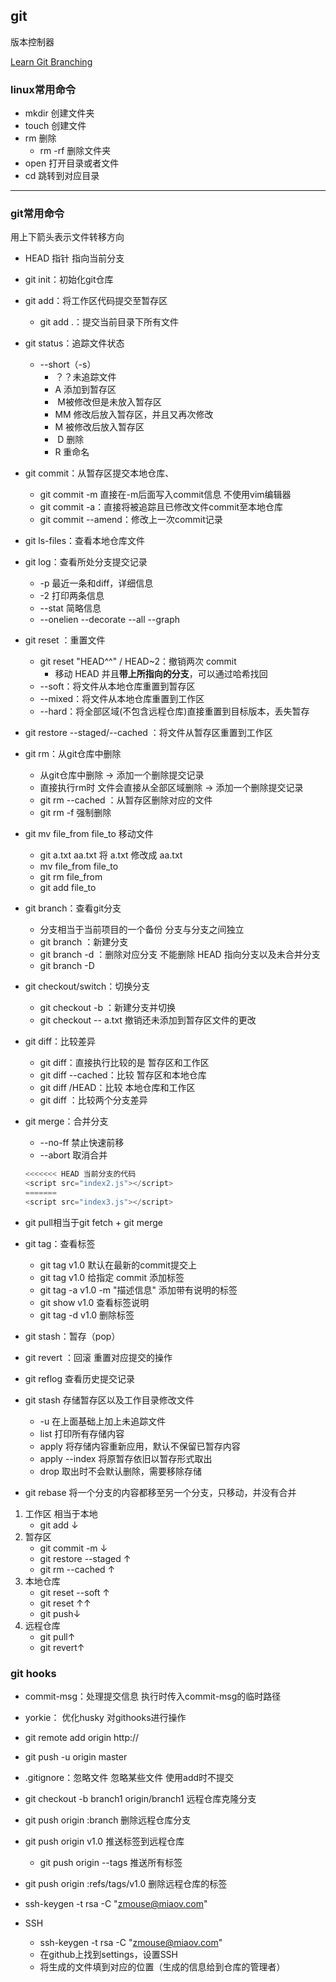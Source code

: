 ## git

版本控制器

[Learn Git Branching](https://learngitbranching.js.org/?locale=zh_CN)

### linux常用命令

- mkdir 创建文件夹
- touch 创建文件
- rm 删除
    - rm -rf 删除文件夹
- open 打开目录或者文件
- cd 跳转到对应目录

------

### git常用命令

用上下箭头表示文件转移方向

- HEAD 指针 指向当前分支

- git init：初始化git仓库

- git add：将工作区代码提交至暂存区

    - git add .：提交当前目录下所有文件

- git status：追踪文件状态

    - --short（-s）
        - ？？未追踪文件
        - A 添加到暂存区
        - ​    M被修改但是未放入暂存区
        - MM 修改后放入暂存区，并且又再次修改
        - M    被修改后放入暂存区
        - ​    D 删除
        - R    重命名

- git commit：从暂存区提交本地仓库、

    - git commit -m <commit msg>直接在-m后面写入commit信息 不使用vim编辑器
    - git commit -a：直接将被追踪且已修改文件commit至本地仓库
    - git commit --amend：修改上一次commit记录

- git ls-files：查看本地仓库文件

- git log：查看所处分支提交记录

    - -p 最近一条和diff，详细信息
    - -2 打印两条信息
    - --stat 简略信息
    - --onelien --decorate --all --graph

- git reset <commit id>：重置文件

    - git reset "HEAD^^" / HEAD~2：撤销两次 commit
        - 移动 HEAD 并且**带上所指向的分支**，可以通过哈希找回
    - --soft：将文件从本地仓库重置到暂存区
    - --mixed：将文件从本地仓库重置到工作区
    - --hard：将全部区域(不包含远程仓库)直接重置到目标版本，丢失暂存

- git restore --staged/--cached <file>：将文件从暂存区重置到工作区

- git rm：从git仓库中删除

    - 从git仓库中删除 -> 添加一个删除提交记录
    - 直接执行rm时 文件会直接从全部区域删除  -> 添加一个删除提交记录
    - git rm --cached <file>：从暂存区删除对应的文件
    - git rm -f  <file> 强制删除

- git mv file_from file_to 移动文件

    - git a.txt aa.txt 将 a.txt 修改成 aa.txt
    - mv file_from file_to
    - git rm file_from
    - git add file_to

- git branch：查看git分支

    - 分支相当于当前项目的一个备份 分支与分支之间独立
    - git branch <branch name>：新建分支
    - git branch -d <branch name>：删除对应分支 不能删除 HEAD 指向分支以及未合并分支
    - git branch -D <branch name>

- git checkout/switch：切换分支

    - git checkout -b <branch name>：新建分支并切换
    - git checkout -- a.txt 撤销还未添加到暂存区文件的更改

- git diff：比较差异

    - git diff：直接执行比较的是 暂存区和工作区
    - git diff --cached：比较 暂存区和本地仓库
    - git diff <branch name>/HEAD：比较 本地仓库和工作区
    - git diff <branch name1> <branch name2>：比较两个分支差异

- git merge：合并分支

    + --no-ff <commit msg> 禁止快速前移
    + --abort 取消合并

    ```javascript
    <<<<<<< HEAD 当前分支的代码
    <script src="index2.js"></script>
    =======
    <script src="index3.js"></script>
    ```

- git pull相当于git fetch + git merge

- git tag：查看标签

    - git tag v1.0 默认在最新的commit提交上
    - git tag v1.0 <commit id> 给指定 commit 添加标签
    - git tag -a v1.0 -m "描述信息" <commit id> 添加带有说明的标签
    - git show v1.0 查看标签说明
    - git tag -d v1.0 删除标签

- git stash：暂存（pop）

- git revert <commit msg>：回滚 重置对应提交的操作

- git reflog 查看历史提交记录

- git stash 存储暂存区以及工作目录修改文件

    - -u 在上面基础上加上未追踪文件
    - list 打印所有存储内容
    - apply <stashName> 将存储内容重新应用，默认不保留已暂存内容
    - apply <stashName> --index 将原暂存依旧以暂存形式取出
    - drop  <stashName> 取出时不会默认删除，需要移除存储

- git rebase <branch name> 将一个分支的内容都移至另一个分支，只移动，并没有合并

1. 工作区 相当于本地
    - git add <file>↓
2. 暂存区
    - git commit -m <commit msg>↓
    - git restore --staged <file>↑
    - git rm --cached <file>↑
3. 本地仓库
    - git reset --soft <commit id>↑
    - git reset <commit id>↑↑
    - git push↓
4. 远程仓库
    - git pull↑
    - git revert↑

### git hooks

- commit-msg：处理提交信息 执行时传入commit-msg的临时路径
- yorkie： 优化husky 对githooks进行操作

  

- git remote add origin http://

- git push -u origin master

- .gitignore：忽略文件 忽略某些文件 使用add时不提交
- git checkout -b branch1 origin/branch1 远程仓库克隆分支
- git push origin :branch 删除远程仓库分支
- git push origin v1.0 推送标签到远程仓库
  - git push origin --tags  推送所有标签
- git push origin :refs/tags/v1.0 删除远程仓库的标签
- ssh-keygen -t rsa -C "zmouse@miaov.com"
- SSH
  - ssh-keygen -t rsa -C "zmouse@miaov.com"
  - 在github上找到settings，设置SSH
  - 将生成的文件填到对应的位置（生成的信息给到仓库的管理者）
